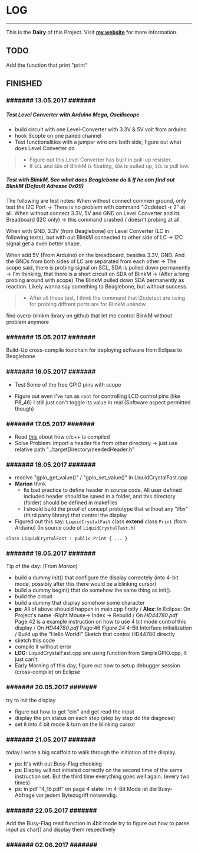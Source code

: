 # **LOG**
---
This is the **Dairy** of this Project. Visit [**my website**](http://www.gao-su.com) for more information.

## TODO ##

Add the function that print "print"

## FINISHED ##

### ####### 13.05.2017 ####### ###

##### Test Level Converter with Arduino Mega, Osciliscope
- build circuit with one Level-Converter with 3.3V & 5V volt from arduino
- hook Scopte on one paired channel
- Test functionalities with a jumper wire one both side, figure out what does Level Converter do
> - Figure out this Level Converter has built in pull-up resister.
> - If `SCL` and `SDA` of BlinkM is floating, `SDA` is pulled up, `SCL` is pull low.

##### Test with BlinkM, See what does Beaglebone do & If he can find out BlinkM (Default Adresse 0x09)
The following are test notes:
When without connect commen ground, only test the I2C Port
-> There is no problem with command "i2cdetect -r 2" at all.
When without connect 3.3V, 5V and GND on Level Converter and its Breadboard (I2C only)
-> this command crashed / doesn't probing at all.

When with GND, 3.3V (from Beaglebone) on Level Converter (LC in following texts),
but with out BlinkM connected to other side of LC
-> I2C signal get a even better shape.

When add 5V (From Arduino) on the breadboard, besides 3.3V, GND.
And the GNDs from both sides of LC are separated from each other
-> The scope said, there is probing signal on SCL, SDA is pulled down permanently
-> I'm thinking, that there is a short circuit on SDA of BlinkM
-> (After a long probing around with scope) The BlinkM pulled down SDA permanently as reaction. Likely wanna say something to Beaglebone, but without success.
> - After all these test, I think the command that i2cdetect are using for probing diffrent ports are for BlinkM unknow.

find overo-blinkm lbrary on github that let me control BlinkM without problem anymore

### ####### 15.05.2017 ####### ###
Build-Up cross-compile toolchain for deploying software from Eclipse to Beaglebone

### ####### 16.05.2017 ####### ###
- Test Some of the free GPIO pins with scope

- Figure out even I've run as `root` for controlling LCD control pins (like P8_46) I still just can't toggle its value in real (Software aspect permitted though)

### ####### 17.05.2017 ####### ###
- Read [this](http://www.cplusplus.com/forum/articles/10627/) about how c/c++ is compiled
- Solve Problem: import a header file from other directory -> just use relative path "../targetDirectory/neededHeader.h"

### ####### 18.05.2017 ####### ###
- resolve "gpio_get_value()" / "gpio_set_value()" in LiquidCrystalFast.cpp
- **Marion** think
  - Its bad practice to define header in source code. All user defined included header should be saved in a folder, and this directory (folder) should be defined in makefiles
  - I should build the proof of concept prototype that without any "_libx_" (third party library) that control the display
- Figured out this say: `LiquidCrystalFast` class **extend** class `Print` (from Arduino) (In source code of `LiquidCrystalFast.h`)
```
class LiquidCrystalFast : public Print { ... }
```
### ####### 19.05.2017 ####### ###
Tip of the day: (From _Marion_) 
- build a dummy init() that configure the display correctely (into 4-bit mode, possibly after this there would be a blinking cursor)
- build a dummy begin() that do somehow the same thing as init().
- build the circuit
- build a dummy that display somehow some character
- **ps**: All of above shouold happen in main.cpp firstly 
/ **Alex**: In Eclipse: On Project's name -Right Mouse-> Index -> Rebuild
/ On _HD44780.pdf_ Page:42 is a example instruction on how to use 4 bit mode control this display
/ On _HD44780.pdf_ Page:46 _Figure 24_ 4-Bit Interface initialization
/ Build up the "Hello World!" Sketch that control HD44780 directly
- sketch this code
- compile it without error
- **LOG**: LiquidCrystalFast.cpp are using function from SimpleGPIO.cpp, It just can't.
- Early Morning of this day, figure out how to setup debugger session (cross-compile) on Eclipse

### ####### 20.05.2017 ####### ###

try to init the display
- figure out how to get "cin" and get read the input
- display the pin status on each step (step by step do the diagnose)
- set it into 4 bit mode & turn on the blinking cursor

### ####### 21.05.2017 ####### ###
today I write a big scaffold to walk through the initiation of the display.
- ps: It's with out Busy-Flag checking
- ps: Display will not initiated correctly on the second time of the same instruction set. But the third time everything goes well again. (every two times)
- ps: in pdf "4_16.pdf" on page 4 state: Im 4-Bit Mode ist die Busy-Abfrage vor jedem Bytezugriff notwendig.

### ####### 22.05.2017 ####### ###
Add the Busy-Flag read function in 4bit mode
try to figure out how to parse input as char[] and display them respectively

### ####### 02.06.2017 ####### ###
